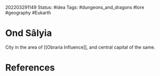 202203291149
Status: #idea
Tags: #dungeons_and_dragons #lore #geography #Eukarth 

# Ond Sâlyia
City in the area of [[Obraria Influence]], and central capital of the same.


# References

